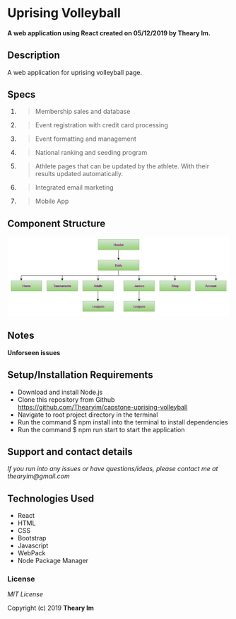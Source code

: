 # Uprising Volleyball
#### A web application using React created on 05/12/2019 by Theary Im.

## Description
A web application for uprising volleyball page.

## Specs
1. > Membership sales and database
2. > Event registration with credit card processing
3. > Event formatting and management
4. > National ranking and seeding program
5. > Athlete pages that can be updated by the athlete.  With their results updated automatically.
6. > Integrated email marketing
7. > Mobile App
## Component Structure
![Component Diagram](https://github.com/Thearyim/capstone-uprising-volleyball/blob/master/src/assets/documentation/ComponentDiagram.PNG)
## Notes
**Unforseen issues**  

## Setup/Installation Requirements
* Download and install Node.js
* Clone this repository from Github https://github.com/Thearyim/capstone-uprising-volleyball
* Navigate to root project directory in the terminal
* Run the command $ npm install into the terminal to install dependencies
* Run the command $ npm run start to start the application

## Support and contact details
_If you run into any issues or have questions/ideas, please contact me at thearyim@gmail.com_

## Technologies Used
* React
* HTML
* CSS
* Bootstrap
* Javascript
* WebPack
* Node Package Manager

### License
*MIT License*

Copyright (c) 2019 **Theary Im**
